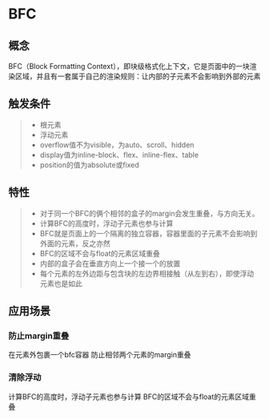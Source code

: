 # BFC

## 概念
BFC（Block Formatting Context），即块级格式化上下文，它是页面中的一块渲染区域，并且有一套属于自己的渲染规则：让内部的子元素不会影响到外部的元素

## 触发条件
>- 根元素
>- 浮动元素
>- overflow值不为visible，为auto、scroll、hidden
>- display值为inline-block、flex、inline-flex、table
>- position的值为absolute或fixed

## 特性
>- 对于同一个BFC的俩个相邻的盒子的margin会发生重叠，与方向无关。
>- 计算BFC的高度时，浮动子元素也参与计算
>- BFC就是页面上的一个隔离的独立容器，容器里面的子元素不会影响到外面的元素，反之亦然
>- BFC的区域不会与float的元素区域重叠
>- 内部的盒子会在垂直方向上一个接一个的放置
>- 每个元素的左外边距与包含块的左边界相接触（从左到右），即使浮动元素也是如此


## 应用场景
### 防止margin重叠
在元素外包裹一个bfc容器 防止相邻两个元素的margin重叠

### 清除浮动
计算BFC的高度时，浮动子元素也参与计算
BFC的区域不会与float的元素区域重叠